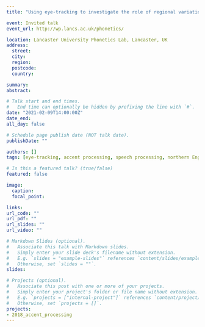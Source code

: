 ```yaml
---
title: "Using eye-tracking to investigate the role of regional variation in spoken word recognition"

event: Invited talk
event_url: http://wp.lancs.ac.uk/phonetics/

location: Lancaster University Phonetics Lab, Lancaster, UK
address: 
  street: 
  city: 
  region: 
  postcode: 
  country: 

summary:
abstract: 

# Talk start and end times.
#   End time can optionally be hidden by prefixing the line with `#`.
date: "2021-02-09T14:00:00Z"
date_end: 
all_day: false

# Schedule page publish date (NOT talk date).
publishDate: ""

authors: []
tags: [eye-tracking, accent processing, speech processing, northern English]

# Is this a featured talk? (true/false)
featured: false

image:
  caption: 
  focal_point:

links:
url_code: ""
url_pdf: ""
url_slides: ""
url_video: ""

# Markdown Slides (optional).
#   Associate this talk with Markdown slides.
#   Simply enter your slide deck's filename without extension.
#   E.g. `slides = "example-slides"` references `content/slides/example-slides.md`.
#   Otherwise, set `slides = ""`.
slides: 

# Projects (optional).
#   Associate this post with one or more of your projects.
#   Simply enter your project's folder or file name without extension.
#   E.g. `projects = ["internal-project"]` references `content/project/deep-learning/index.md`.
#   Otherwise, set `projects = []`.
projects:
- 2018_accent_processing
---
```

